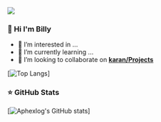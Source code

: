 <img src="images/svg/header_en.svg"></img>


### 👋 Hi I'm Billy

- 👀 I’m interested in ...
- 🌱 I’m currently learning ...
- 💞️ I’m looking to collaborate on **[karan/Projects](https://github.com/karan/Projects)**

[![Top Langs](https://github-readme-stats.vercel.app/api/top-langs/?username=aphexlog&theme=tokyonight)]

### ⭐ GitHub Stats
[![Aphexlog's GitHub stats](https://github-readme-stats.vercel.app/api?username=aphexlog&show_icons=true&theme=tokyonight)]


<!---
aphexlog/aphexlog is a ✨ special ✨ repository because its `README.md` (this file) appears on your GitHub profile.
You can click the Preview link to take a look at your changes.
--->
